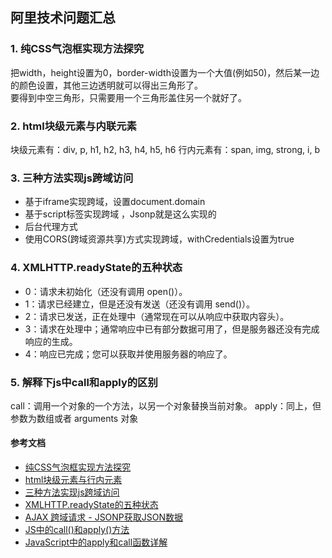 ## 阿里技术问题汇总
### 1. 纯CSS气泡框实现方法探究
把width，height设置为0，border-width设置为一个大值(例如50)，然后某一边的颜色设置，其他三边透明就可以得出三角形了。    
要得到中空三角形，只需要用一个三角形盖住另一个就好了。

### 2. html块级元素与内联元素
块级元素有：div, p, h1, h2, h3, h4, h5, h6
行内元素有：span, img, strong, i, b

### 3. 三种方法实现js跨域访问
+ 基于iframe实现跨域，设置document.domain
+ 基于script标签实现跨域 ，Jsonp就是这么实现的
+ 后台代理方式 
+ 使用CORS(跨域资源共享)方式实现跨域，withCredentials设置为true

### 4. XMLHTTP.readyState的五种状态
+ 0：请求未初始化（还没有调用 open()）。
+ 1：请求已经建立，但是还没有发送（还没有调用 send()）。
+ 2：请求已发送，正在处理中（通常现在可以从响应中获取内容头）。
+ 3：请求在处理中；通常响应中已有部分数据可用了，但是服务器还没有完成响应的生成。
+ 4：响应已完成；您可以获取并使用服务器的响应了。

### 5. 解释下js中call和apply的区别
call：调用一个对象的一个方法，以另一个对象替换当前对象。 
apply：同上，但参数为数组或者 arguments 对象


#### 参考文档
+ [纯CSS气泡框实现方法探究](http://www.cnblogs.com/daxiong/articles/3158630.html)
+ [html块级元素与行内元素](http://blog.csdn.net/yuyanqiao/article/details/8558118)
+ [三种方法实现js跨域访问](http://narutolby.iteye.com/blog/1464436)
+ [XMLHTTP.readyState的五种状态](http://www.cnblogs.com/fsjohnhuang/articles/2345653.html)
+ [AJAX 跨域请求 - JSONP获取JSON数据](http://justcoding.iteye.com/blog/1366102/)
+ [JS中的call()和apply()方法](http://uule.iteye.com/blog/1158829)
+ [JavaScript中的apply和call函数详解](http://www.jb51.net/article/52416.htm)
